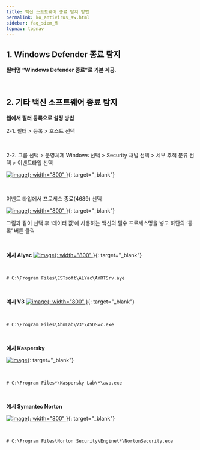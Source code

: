```yaml
---
title: 백신 소프트웨어 종료 탐지 방법
permalink: ko_antivirus_sw.html
sidebar: faq_siem_M
topnav: topnav
---
```


## 1. Windows Defender 종료 탐지

**필터명 “Windows Defender 종료”로 기본 제공.**
 
<br />

## 2. 기타 백신 소프트웨어 종료 탐지

**웹에서 필터 등록으로 설정 방법**

2-1. 필터 > 등록 > 호스트 선택

<br />

2-2. 그룹 선택 > 운영체제 Windows 선택 > Security 채널 선택 > 세부 추적 분류 선택 > 이벤트타입 선택


[![image](/docs/images/Additianal/anti/07.png){: width="800" }](/docs/images/Additianal/anti/07.png){: target="_blank"}
 
<br />

이벤트 타입에서 프로세스 종료(4689) 선택

[![image](/docs/images/Additianal/anti/08.png){: width="800" }](/docs/images/Additianal/anti/08.png){: target="_blank"}

그림과 같이 선택 후 ‘데이터 값’에 사용하는 백신의 필수 프로세스명을 넣고 하단의 ‘등록’ 버튼 클릭

<br />

**예시 Alyac**
[![image](/docs/images/Additianal/anti/09.png){: width="800" }](/docs/images/Additianal/anti/09.png){: target="_blank"}

<br />

`# C:\Program Files\ESTsoft\ALYac\AYRTSrv.aye`

<br />

**예시 V3**
[![image](/docs/images/Additianal/anti/10.png){: width="800" }](/docs/images/Additianal/anti/10.png){: target="_blank"}

<br />

`# C:\Program Files\AhnLab\V3*\ASDSvc.exe`

<br />

**예시 Kaspersky**

[![image](/docs/images/Additianal/anti/11.png)](/docs/images/Additianal/anti/11.png){: target="_blank"}

<br />

`# C:\Program Files*\Kaspersky Lab\*\avp.exe`

<br />

**예시 Symantec Norton**

[![image](/docs/images/Additianal/anti/12.png){: width="800" }](/docs/images/Additianal/anti/12.png){: target="_blank"}

<br />

`# C:\Program Files\Norton Security\Engine\*\NortonSecurity.exe`